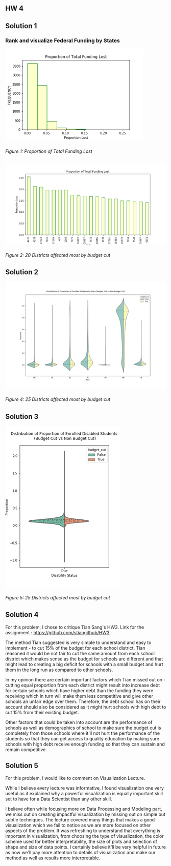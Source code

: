 ## HW 4

## Solution 1

### Rank and visualize Federal Funding by States

![Proportion of Total Funding Lost](Figures/sol1.png)
###### Figure 1: Proportion of Total Funding Lost

![States most affected by funding cut](Figures/sol12.png)
###### Figure 2: 20 Districts affected most by budget cut 


## Solution 2

![Federal Funding by States](Figures/q2.png)
###### Figure 4: 25 Districts affected most by budget cut

## Solution 3

![Federal Funding by States](Figures/q3.png)
###### Figure 5: 25 Districts affected most by budget cut

## Solution 4

For this problem, I chose to critique Tian Sang's HW3.  Link for the assignment : https://github.com/stiangithub/HW3

The method Tian suggested is very simple to understand and easy to implement - to cut 15% of the budget for each school district. Tian reasoned it would be not fair to cut the same amount from each school district which makes sense as the budget for schools are different and that might lead to creating a big deficit for schools with a small budget and hurt them in the long run as compared to other schools.

In my opinion there are certain important factors which Tian missed out on - cutting equal proportion from each district might result into increase debt for certain schools which have higher debt than the funding they were receiving which in turn will make them less competitive and give other schools an unfair edge over them. Therefore, the debt school has on their account should also be considered as it might hurt schools with high debt to cut 15% from their existing budget. 

Other factors that could be taken into account are the performance of schools as well as demographics of school to make sure the budget cut is completely from those schools where it'll not hurt the performance of the students so that they can get access to quality education by making sure schools with high debt receive enough funding so that they can sustain and remain competitive.


## Solution 5

For this problem, I would like to comment on Visualization Lecture. 

While I believe every lecture was informative, I found visualization one very useful as it explained why a powerful visualization is equally important skill set to have for a Data Scientist than any other skill. 

I believe often while focusing more on Data Processing and Modeling part, we miss out on creating impactful visualization by missing out on simple but subtle techniques. The lecture covered many things that makes a good visualization which we fail to notice as we are more focused on other aspects of the problem. It was refreshing to understand that everything is important in visualization, from choosing the type of visualization, the color scheme used for better interpretability, the size of plots and selection of shape and size of data points. I certainly believe it'll be very helpful in future as now we'll pay more attention to details of visualization and make our method as well as results more interpretable.
